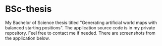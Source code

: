 # BSc-thesis
My Bachelor of Science thesis titled "Generating artificial world maps with balanced starting positions".
The application source code is in my private repository. Feel free to contact me if needed. There are screenshots from the application below.
